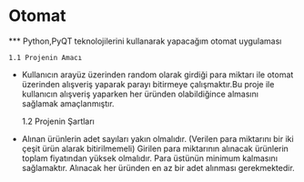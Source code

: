 # Otomat

*** Python,PyQT teknolojilerini kullanarak yapacağım otomat uygulaması

	1.1 Projenin Amacı
- Kullanıcın arayüz üzerinden random olarak girdiği para miktarı ile otomat üzerinden alışveriş yaparak parayı bitirmeye çalışmaktır.Bu proje ile kullanıcın alışveriş yaparken her üründen olabildiğince almasını sağlamak amaçlanmıştır.

	1.2 Projenin Şartları
- Alınan ürünlerin adet sayıları yakın olmalıdır. (Verilen para miktarını bir iki çeşit ürün alarak bitirilmemeli)
Girilen para miktarının alınacak ürünlerin toplam fiyatından yüksek olmalıdır.
Para üstünün minimum kalmasını sağlamaktır.
Alınacak her üründen en az bir adet alınması gerekmektedir.

